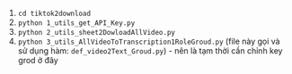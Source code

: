 1. `cd tiktok2download`
2. `python 1_utils_get_API_Key.py`
3. `python 2_utils_sheet2DowloadAllVideo.py`
4. `python 3_utils_AllVideoToTranscription1RoleGroud.py`
(file này gọi và sử dụng hàm: `def_video2Text_Groud.py`) - nên là tạm thời cần chỉnh key grod ở đây

